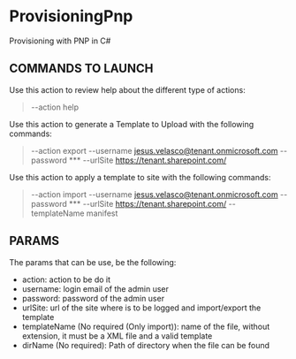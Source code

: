 # ProvisioningPnp
Provisioning with PNP in C#

## COMMANDS TO LAUNCH
Use this action to review help about the different type of actions:
> --action help

Use this action to generate a Template to Upload with the following commands:
> --action export --username jesus.velasco@tenant.onmicrosoft.com --password *** --urlSite https://tenant.sharepoint.com/

Use this action to apply a template to site with the following commands:
> --action import --username jesus.velasco@tenant.onmicrosoft.com --password *** --urlSite https://tenant.sharepoint.com/ --templateName manifest

## PARAMS
The params that can be use, be the following:
 - action: action to be do it
 - username: login email of the admin user
 - password: password of the admin user
 - urlSite: url of the site where is to be logged and import/export the template
 - templateName (No required (Only import)): name of the file, without extension, it must be a XML file and a valid template
 - dirName (No required): Path of directory when the file can be found
